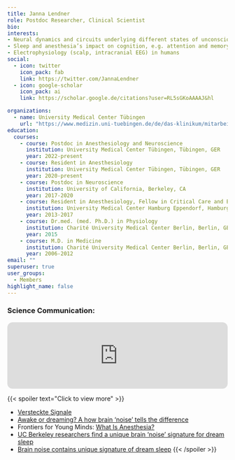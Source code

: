 ```yaml
---
title: Janna Lendner
role: Postdoc Researcher, Clinical Scientist
bio:
interests:
- Neural dynamics and circuits underlying different states of unconsciousness such as sleep, anesthesia, coma and seizures
- Sleep and anesthesia’s impact on cognition, e.g. attention and memory
- Electrophysiology (scalp, intracranial EEG) in humans
social:
  - icon: twitter
    icon_pack: fab
    link: https://twitter.com/JannaLendner
  - icon: google-scholar
    icon_pack: ai
    link: https://scholar.google.de/citations?user=RL5sGKoAAAAJ&hl

organizations:
  - name: University Medical Center Tübingen
    url: "https://www.medizin.uni-tuebingen.de/de/das-klinikum/mitarbeiter/profil/2302"
education:
  courses:
    - course: Postdoc in Anesthesiology and Neuroscience
      institution: University Medical Center Tübingen, Tübingen, GER
      year: 2022-present
    - course: Resident in Anesthesiology
      institution: University Medical Center Tübingen, Tübingen, GER
      year: 2020-present
    - course: Postdoc in Neuroscience
      institution: University of California, Berkeley, CA
      year: 2017-2020
    - course: Resident in Anesthesiology, Fellow in Critical Care and Emergency Medicine
      institution: University Medical Center Hamburg Eppendorf, Hamburg, GER
      year: 2013-2017
    - course: Dr.med. (med. Ph.D.) in Physiology
      institution: Charité University Medical Center Berlin, Berlin, GER
      year: 2015
    - course: M.D. in Medicine
      institution: Charité University Medical Center Berlin, Berlin, GER
      year: 2006-2012
email: ""
superuser: true
user_groups:
  - Members
highlight_name: false
---
```



### Science Communication:
<iframe style="border-radius:12px" src="https://open.spotify.com/embed/episode/45CTSFIXZyZXTrXZElKE6w?utm_source=generator" width="100%" height="152" frameBorder="0" allowfullscreen="" allow="autoplay; clipboard-write; encrypted-media; fullscreen; picture-in-picture"></iframe>

{{< spoiler text="Click to view more" >}}
- [Versteckte Signale](https://www.spektrum.de/magazin/aperiodische-aktivitaet-versteckte-signale-im-eeg-rauschen/1969873)
- [Awake or dreaming? A how brain ‘noise’ tells the difference](https://thesciencebreaker.org/breaks/health-physiology/awake-or-dreaming-how-brain-noise-tells-the-difference)
- Frontiers for Young Minds: [What Is Anesthesia?](https://kids.frontiersin.org/articles/10.3389/frym.2021.524571)
- [UC Berkeley researchers find a unique brain ‘noise’ signature for dream sleep](https://www.dailycal.org/2020/08/09/uc-berkeley-researchers-find-a-unique-brain-noise-signature-for-dream-sleep/)
- [Brain noise contains unique signature of dream sleep](https://vcresearch.berkeley.edu/news/brain-noise-contains-unique-signature-dream-sleep)
{{< /spoiler >}}
